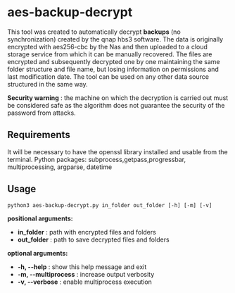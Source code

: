 
# aes-backup-decrypt

This tool was created to automatically decrypt **backups** (no synchronization) created by the qnap hbs3 software. 
The data is originally encrypted with aes256-cbc by the Nas and then uploaded to a cloud storage service from which it can be manually recovered. The files are encrypted and subsequently decrypted one by one maintaining the same folder structure and file name, but losing information on permissions and last modification date. The tool can be used on any other data source structured in the same way.

**Security warning** : the machine on which the decryption is carried out must be considered safe as the algorithm does not guarantee the security of the password from attacks.

## Requirements
It will be necessary to have the openssl library installed and usable from the terminal.
Python packages: subprocess,getpass,progressbar, multiprocessing, argparse, datetime

## Usage

    python3 aes-backup-decrypt.py in_folder out_folder [-h] [-m] [-v]

**positional arguments:**
-  **in_folder** :          path with encrypted files and folders
- **out_folder** :         path to save decrypted files and folders

**optional arguments:**
  - **-h, --help**  :        show this help message and exit
 - **-m, --multiprocess** : increase output verbosity
-  **-v, --verbose** :      enable multiprocess execution

